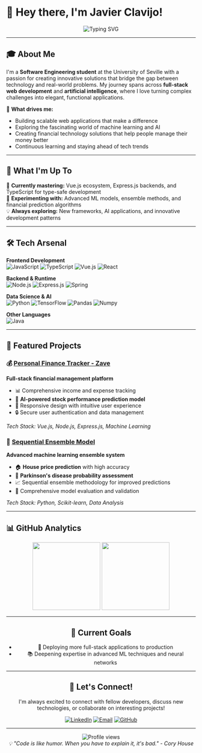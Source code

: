 
# 👋 Hey there, I'm Javier Clavijo!

<div align="center">
  <img src="https://readme-typing-svg.herokuapp.com?font=Fira+Code&pause=1000&color=4FC08D&center=true&vCenter=true&width=435&lines=Software+Engineering+Student;Full-Stack+Developer;AI+%26+ML+Enthusiast" alt="Typing SVG" />
</div>

---

## 🎓 About Me

I'm a **Software Engineering student** at the University of Seville with a passion for creating innovative solutions that bridge the gap between technology and real-world problems. My journey spans across **full-stack web development** and **artificial intelligence**, where I love turning complex challenges into elegant, functional applications.

🌟 **What drives me:**
- Building scalable web applications that make a difference
- Exploring the fascinating world of machine learning and AI
- Creating financial technology solutions that help people manage their money better
- Continuous learning and staying ahead of tech trends

---

## 🚀 What I'm Up To

🌱 **Currently mastering:** Vue.js ecosystem, Express.js backends, and TypeScript for type-safe development  
🔬 **Experimenting with:** Advanced ML models, ensemble methods, and financial prediction algorithms  
💡 **Always exploring:** New frameworks, AI applications, and innovative development patterns

---

## 🛠️ Tech Arsenal

**Frontend Development**  
![JavaScript](https://img.shields.io/badge/-JavaScript-F7DF1E?style=for-the-badge&logo=javascript&logoColor=black)
![TypeScript](https://img.shields.io/badge/-TypeScript-3178C6?style=for-the-badge&logo=typescript&logoColor=white)
![Vue.js](https://img.shields.io/badge/-Vue.js-4FC08D?style=for-the-badge&logo=vue.js&logoColor=white)
![React](https://img.shields.io/badge/-React-669bbc?style=for-the-badge&logo=react&logoColor=white)

**Backend & Runtime**  
![Node.js](https://img.shields.io/badge/-Node.js-339933?style=for-the-badge&logo=node.js&logoColor=white)
![Express.js](https://img.shields.io/badge/-Express.js-000000?style=for-the-badge&logo=express&logoColor=white)
![Spring](https://img.shields.io/badge/-Spring-6DB33F?style=for-the-badge&logo=spring&logoColor=white)

**Data Science & AI**  
![Python](https://img.shields.io/badge/-Python-3776AB?style=for-the-badge&logo=python&logoColor=white)
![TensorFlow](https://img.shields.io/badge/-TensorFlow-FF6F00?style=for-the-badge&logo=tensorflow&logoColor=white)
![Pandas](https://img.shields.io/badge/-Pandas-150458?style=for-the-badge&logo=pandas&logoColor=white)
![Numpy](https://img.shields.io/badge/-Numpy-a2d2ff?style=for-the-badge&logo=numpy&logoColor=white)

**Other Languages**  
![Java](https://img.shields.io/badge/-Java-ED8B00?style=for-the-badge&logo=openjdk&logoColor=white)

---

## 🌟 Featured Projects

### 💰 [Personal Finance Tracker - Zave](https://github.com/Javclamar/Zave-finance-app)
**Full-stack financial management platform**
- 📊 Comprehensive income and expense tracking
- 🤖 **AI-powered stock performance prediction model**
- 📱 Responsive design with intuitive user experience
- 🔒 Secure user authentication and data management

*Tech Stack: Vue.js, Node.js, Express.js, Machine Learning*

### 🧠 [Sequential Ensemble Model](https://github.com/Javclamar/Ensamble-Secuencial-de-Modelos)
**Advanced machine learning ensemble system**
- 🏠 **House price prediction** with high accuracy
- 🏥 **Parkinson's disease probability assessment**
- 📈 Sequential ensemble methodology for improved predictions
- 🔬 Comprehensive model evaluation and validation

*Tech Stack: Python, Scikit-learn, Data Analysis*

---

## 📊 GitHub Analytics

<div align="center">
  <img height="180em" src="https://github-readme-stats.vercel.app/api?username=Javclamar&show_icons=true&theme=tokyonight&include_all_commits=true&count_private=true&hide_border=true"/>
  <img height="180em" src="https://github-readme-stats.vercel.app/api/top-langs/?username=Javclamar&theme=tokyonight&show_icons=true&hide_border=true&layout=compact")
</div>

---

## 🎯 Current Goals

- 🚀 Deploying more full-stack applications to production
- 📚 Deepening expertise in advanced ML techniques and neural networks

---

## 🤝 Let's Connect!

I'm always excited to connect with fellow developers, discuss new technologies, or collaborate on interesting projects!

<div align="center">

[![LinkedIn](https://img.shields.io/badge/-LinkedIn-0077B5?style=for-the-badge&logo=linkedin&logoColor=white)](https://www.linkedin.com/in/javier-clavijo-martinez)
[![Email](https://img.shields.io/badge/-Email-D14836?style=for-the-badge&logo=gmail&logoColor=white)](mailto:javier.clavi04@gmail.com)
[![GitHub](https://img.shields.io/badge/-GitHub-181717?style=for-the-badge&logo=github&logoColor=white)](https://github.com/Javclamar)

</div>

---

<div align="center">
  <img src="https://komarev.com/ghpvc/?username=Javclamar&color=blueviolet&style=for-the-badge" alt="Profile views" />
</div>

<div align="center">
  <i>💡 "Code is like humor. When you have to explain it, it's bad." - Cory House</i>
</div>
